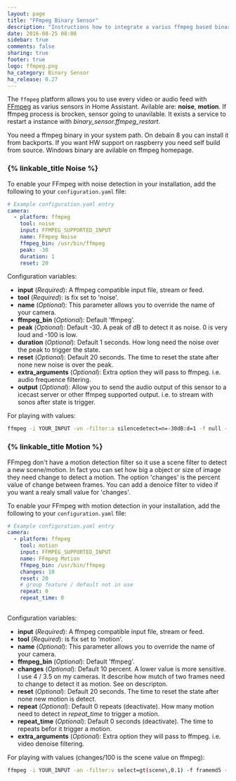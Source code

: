 ```yaml
---
layout: page
title: "FFmpeg Binary Sensor"
description: "Instructions how to integrate a varius ffmpeg based binary sensor"
date: 2016-08-25 08:00
sidebar: true
comments: false
sharing: true
footer: true
logo: ffmpeg.png
ha_category: Binary Sensor
ha_release: 0.27
---
```



The `ffmpeg` platform allows you to use every video or audio feed with [FFmpeg](http://www.ffmpeg.org/) as varius sensors in Home Assistant. Avilable are: **noise**, **motion**. If ffmpeg process is brocken, sensor going to unavilable. It exists a service to restart a instance with *binary_sensor.ffmpeg_restart*.

<p class='note'>
You need a ffmpeg binary in your system path. On debain 8 you can install it from backports. If you want HW support on raspberry you need self build from source. Windows binary are avilable on ffmpeg homepage.
</p>

### {% linkable_title Noise %}

To enable your FFmpeg with noise detection in your installation, add the following to your `configuration.yaml` file:

```yaml
# Example configuration.yaml entry
camera:
  - platform: ffmpeg
    tool: noise
    input: FFMPEG_SUPPORTED_INPUT
    name: FFmpeg Noise
    ffmpeg_bin: /usr/bin/ffmpeg
    peak: -30
    duration: 1
    reset: 20
```

Configuration variables:

- **input** (*Required*): A ffmpeg compatible input file, stream or feed.
- **tool** (*Required*): is fix set to 'noise'.
- **name** (*Optional*): This parameter allows you to override the name of your camera.
- **ffmpeg_bin** (*Optional*): Default 'ffmpeg'.
- **peak** (*Optional*): Default -30. A peak of dB to detect it as noise. 0 is very loud and -100 is low.
- **duration** (*Optional*): Default 1 seconds. How long need the noise over the peak to trigger the state.
- **reset** (*Optional*): Default 20 seconds. The time to reset the state after none new noise is over the peak.
- **extra_arguments** (*Optional*): Extra option they will pass to ffmpeg. i.e. audio frequence filtering.
- **output** (*Optional*): Allow you to send the audio output of this sensor to a icecast server or other ffmpeg supported output. i.e. to stream with sonos after state is trigger.

For playing with values:
```bash
ffmpeg -i YOUR_INPUT -vn -filter:a silencedetect=n=-30dB:d=1 -f null -
```

### {% linkable_title Motion %}

FFmpeg don't have a motion detection filter so it use a scene filter to detect a new scene/motion. In fact you can set how big a object or size of image they need change to detect a motion. The option 'changes' is the percent value of change between frames. You can add a denoice filter to video if you want a realy small value for 'changes'.

To enable your FFmpeg with motion detection in your installation, add the following to your `configuration.yaml` file:

```yaml
# Example configuration.yaml entry
camera:
  - platform: ffmpeg
    tool: motion
    input: FFMPEG_SUPPORTED_INPUT
    name: FFmpeg Motion
    ffmpeg_bin: /usr/bin/ffmpeg
    changes: 10
    reset: 20
    # group feature / default not in use
    repeat: 0
    repeat_time: 0
    
```

Configuration variables:

- **input** (*Required*): A ffmpeg compatible input file, stream or feed.
- **tool** (*Required*): is fix set to 'motion'.
- **name** (*Optional*): This parameter allows you to override the name of your camera.
- **ffmpeg_bin** (*Optional*): Default 'ffmpeg'.
- **changes** (*Optional*): Default 10 percent. A lower value is more sensitive. I use 4 / 3.5 on my cameras. It describe how mutch of two frames need to change to detect it as motion. See on descripton.
- **reset** (*Optional*): Default 20 seconds. The time to reset the state after none new motion is detect.
- **repeat** (*Optional*): Default 0 repeats (deactivate). How many motion need to detect in *repeat_time* to trigger a motion.
- **repeat_time** (*Optional*): Default 0 seconds (deactivate). The time to repeats befor it trigger a motion.
- **extra_arguments** (*Optional*): Extra option they will pass to ffmpeg. i.e. video denoise filtering.

For playing with values (changes/100 is the scene value on ffmpeg):
```bash
ffmpeg -i YOUR_INPUT -an -filter:v select=gt(scene\,0.1) -f framemd5 -
```
